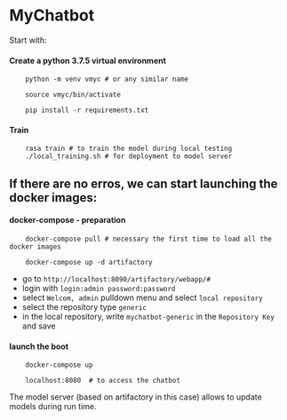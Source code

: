 
# MyChatbot

Start with:

#### Create a python 3.7.5 virtual environment
        python -m venv vmyc # or any similar name

        source vmyc/bin/activate

        pip install -r requirements.txt


#### Train
        rasa train # to train the model during local testing
        ./local_training.sh # for deployment to model server

## If there are no erros, we can start launching the docker images:

#### docker-compose - preparation
        docker-compose pull # necessary the first time to load all the docker images

        docker-compose up -d artifactory

* go to `http://localhost:8090/artifactory/webapp/#`
* login with `login:admin password:password`
* select `Welcom, admin` pulldown menu and select `local repository`
* select the repository type `generic`
* in the local repository, write `mychatbot-generic` in the `Repository Key` and save

#### launch the boot

        docker-compose up

        localhost:8080  # to access the chatbot


The model server (based on artifactory in this case) allows to update models during run time.


